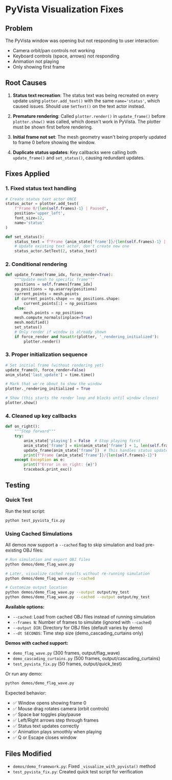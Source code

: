 # PyVista Visualization Fixes

## Problem
The PyVista window was opening but not responding to user interaction:
- Camera orbit/pan controls not working
- Keyboard controls (space, arrows) not responding  
- Animation not playing
- Only showing first frame

## Root Causes

1. **Status text recreation**: The status text was being recreated on every update using `plotter.add_text()` with the same `name='status'`, which caused issues. Should use `SetText()` on the text actor instead.

2. **Premature rendering**: Called `plotter.render()` in `update_frame()` before `plotter.show()` was called, which doesn't work in PyVista. The plotter must be shown first before rendering.

3. **Initial frame not set**: The mesh geometry wasn't being properly updated to frame 0 before showing the window.

4. **Duplicate status updates**: Key callbacks were calling both `update_frame()` and `set_status()`, causing redundant updates.

## Fixes Applied

### 1. Fixed status text handling
```python
# Create status text actor ONCE
status_actor = plotter.add_text(
    f"Frame 0/{len(self.frames)-1} | Paused",
    position='upper_left',
    font_size=12,
    name='status'
)

def set_status():
    status_text = f"Frame {anim_state['frame']}/{len(self.frames)-1} | {'Playing' if anim_state['playing'] else 'Paused'}"
    # Update existing text actor, don't create new one
    status_actor.SetText(2, status_text)
```

### 2. Conditional rendering
```python
def update_frame(frame_idx, force_render=True):
    """Update mesh to specific frame"""
    positions = self.frames[frame_idx]
    np_positions = np.asarray(positions)
    current_points = mesh.points
    if current_points.shape == np_positions.shape:
        current_points[:] = np_positions
    else:
        mesh.points = np_positions
    mesh.compute_normals(inplace=True)
    mesh.modified()
    set_status()
    # Only render if window is already shown
    if force_render and hasattr(plotter, '_rendering_initialized'):
        plotter.render()
```

### 3. Proper initialization sequence
```python
# Set initial frame (without rendering yet)
update_frame(0, force_render=False)
anim_state['last_update'] = time.time()

# Mark that we're about to show the window
plotter._rendering_initialized = True

# Show (this starts the render loop and blocks until window closes)
plotter.show()
```

### 4. Cleaned up key callbacks
```python
def on_right():
    """Step forward"""
    try:
        anim_state['playing'] = False  # Stop playing first
        anim_state['frame'] = min(anim_state['frame'] + 1, len(self.frames) - 1)
        update_frame(anim_state['frame'])  # This handles status update AND render
        print(f"Frame {anim_state['frame']}/{len(self.frames)-1}")
    except Exception as e:
        print(f"Error in on_right: {e}")
        traceback.print_exc()
```

## Testing

### Quick Test
Run the test script:
```bash
python test_pyvista_fix.py
```

### Using Cached Simulations
All demos now support a `--cached` flag to skip simulation and load pre-existing OBJ files:

```bash
# Run simulation and export OBJ files
python demos/demo_flag_wave.py

# Later, visualize cached results without re-running simulation
python demos/demo_flag_wave.py --cached

# Customize output location
python demos/demo_flag_wave.py --output output/my_test
python demos/demo_flag_wave.py --cached --output output/my_test
```

**Available options:**
- `--cached`: Load from cached OBJ files instead of running simulation
- `--frames N`: Number of frames to simulate (ignored with `--cached`)
- `--output DIR`: Directory for OBJ files (default varies by demo)
- `--dt SECONDS`: Time step size (demo_cascading_curtains only)

**Demos with cached support:**
- `demo_flag_wave.py` (300 frames, output/flag_wave)
- `demo_cascading_curtains.py` (500 frames, output/cascading_curtains)
- `test_pyvista_fix.py` (50 frames, output/quick_test)

Or run any demo:
```bash
python demos/demo_flag_wave.py
```

Expected behavior:
- ✅ Window opens showing frame 0
- ✅ Mouse drag rotates camera (orbit controls)
- ✅ Space bar toggles play/pause
- ✅ Left/Right arrows step through frames
- ✅ Status text updates correctly
- ✅ Animation plays smoothly when playing
- ✅ Q or Escape closes window

## Files Modified
- `demos/demo_framework.py`: Fixed `_visualize_with_pyvista()` method
- `test_pyvista_fix.py`: Created quick test script for verification
